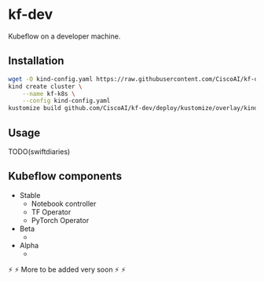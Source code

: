 # kf-dev

Kubeflow on a developer machine.

## Installation

```bash
wget -O kind-config.yaml https://raw.githubusercontent.com/CiscoAI/kf-dev/master/kind/kind-config.yaml
kind create cluster \
    --name kf-k8s \
    --config kind-config.yaml
kustomize build github.com/CiscoAI/kf-dev/deploy/kustomize/overlay/kind | kubectl apply -f -
```

## Usage

TODO(swiftdiaries)

## Kubeflow components

- Stable
    - Notebook controller
    - TF Operator
    - PyTorch Operator
- Beta <br>
    - <br>
- Alpha <br>
    - <br>

:zap: :zap: More to be added very soon :zap: :zap:
